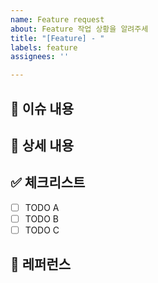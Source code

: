```yaml
---
name: Feature request
about: Feature 작업 상황을 알려주세
title: "[Feature] - "
labels: feature
assignees: ''

---
```


## 📄 이슈 내용

<!--- 기능에 대한 요약 설명을 작성해 주세요. -->

## 📝 상세 내용

<!--- 기능 추가와 관련된 상세 내용을 작성해 주세요. -->

## ✅ 체크리스트

- [ ] TODO A
- [ ] TODO B
- [ ] TODO C

## 📍 레퍼런스
